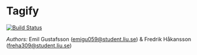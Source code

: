 # Tagify
[![Build Status](https://travis-ci.com/heekzz/Tagify.svg?token=5ohCHEZXVjSFxxcZAkdP&branch=master)](https://travis-ci.com/heekzz/Tagify)

*Authors:* Emil Gustafsson (emigu059@student.liu.se) & Fredrik Håkansson (freha309@student.liu.se)
